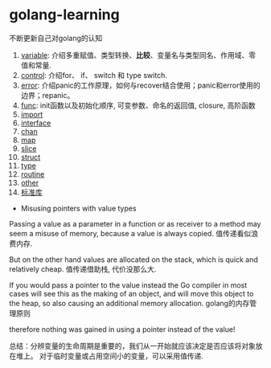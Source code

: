 # golang-learning

不断更新自己对golang的认知

1. [variable](./variable): 介绍多重赋值、类型转换、**比较**、变量名与类型同名、作用域、零值和常量.
3. [control](./control): 介绍for、 if、 switch 和 type switch.
7. [error](./error): 介绍panic的工作原理，如何与recover结合使用；panic和error使用的边界；repanic。
4. [func](./func): init函数以及初始化顺序, 可变参数、命名的返回值, closure, 高阶函数
5. [import](./import)
6. [interface](./interface)
8. [chan](./chan)
9. [map](./map)
10. [slice](./slice)
11. [struct](./struct)
12. [type](./type)
13. [routine](./routine)
14. [other](./other)
15. [标准库](./lib)

- Misusing pointers with value types

Passing a value as a parameter in a function or as receiver to a method may seem
a misuse of memory, because a value is always copied. 值传递看似浪费内存.

But on the other hand values are allocated on the stack, which is quick and relatively cheap. 值传递借助栈, 代价没那么大.

If you would pass a pointer to the value instead the Go compiler in most cases will see this as the making of an object,
and will move this object to the heap, so also causing an additional memory allocation. golang的内存管理原则

therefore nothing was gained in using a pointer instead of the value!

总结：分辨变量的生命周期是重要的，我们从一开始就应该决定是否应该将对象放在堆上。
对于临时变量或占用空间小的变量，可以采用值传递.
